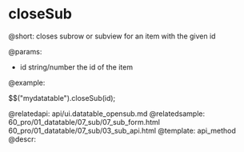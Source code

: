 closeSub
=============

@short:
	closes subrow or subview for an item with the given id

@params:

- id		string/number		the id of the item



@example:

$$("mydatatable").closeSub(id);

@relatedapi:
	api/ui.datatable_opensub.md
@relatedsample:
	60_pro/01_datatable/07_sub/07_sub_form.html
    60_pro/01_datatable/07_sub/03_sub_api.html
@template:	api_method
@descr:

